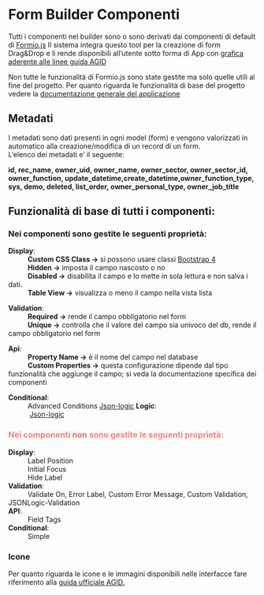 # Form Builder Componenti

Tutti i componenti nel builder sono o sono derivati dai componenti di default di [Formio.js](https://formio.github.io/formio.js/app/builder)
Il sistema integra questo tool per la creazione di form Drag&Drop e li rende disponibili all’utente sotto forma di App con [grafica aderente alle linee guida AGID](https://italia.github.io/bootstrap-italia/docs/come-iniziare/introduzione/)

Non tutte le funzionalità di Formio.js sono state gestite ma solo quelle utili al fine del progetto.
Per quanto riguarda le funzionalità di base del progetto vedere la [documentazione generale del applicazione](https://docs.google.com/document/d/1eSXA8a7Gd9tm-iV7kv4eN7dPhJgc4OInUUwxjZ6DXpY/edit#)

## **Metadati**
I metadati sono dati presenti in ogni model (form) e vengono valorizzati in automatico alla creazione/modifica di un record di un form.  
L’elenco dei metadati e’ il seguente:

**id, rec_name, owner_uid, owner_name, owner_sector, owner_sector_id, owner_function, update_datetime,create_datetime,owner_function_type, sys, demo, deleted, list_order, owner_personal_type, owner_job_title**

## Funzionalità di base di tutti i componenti:
### Nei componenti sono gestite le seguenti proprietà:

**Display**:  
&nbsp;&nbsp;&nbsp;&nbsp;&nbsp;&nbsp;&nbsp;&nbsp;&nbsp;&nbsp;**Custom CSS Class →** si possono usare classi [Bootstrap 4](https://italia.github.io/bootstrap-italia/1.x/docs/utilities/colori/)  
&nbsp;&nbsp;&nbsp;&nbsp;&nbsp;&nbsp;&nbsp;&nbsp;&nbsp;&nbsp;**Hidden →** imposta il campo nascosto o no  
&nbsp;&nbsp;&nbsp;&nbsp;&nbsp;&nbsp;&nbsp;&nbsp;&nbsp;&nbsp;**Disabled →** disabilita il campo e lo mette in sola lettura e non salva i dati.  
&nbsp;&nbsp;&nbsp;&nbsp;&nbsp;&nbsp;&nbsp;&nbsp;&nbsp;&nbsp;**Table View →** visualizza o meno il campo nella vista lista

**Validation**:  
&nbsp;&nbsp;&nbsp;&nbsp;&nbsp;&nbsp;&nbsp;&nbsp;&nbsp;&nbsp;**Required →** rende il campo obbligatorio nel form  
&nbsp;&nbsp;&nbsp;&nbsp;&nbsp;&nbsp;&nbsp;&nbsp;&nbsp;&nbsp;**Unique →** controlla che il valore del campo sia univoco del db, rende il campo 
 		 obbligatorio nel form  
    
**Api**:  
&nbsp;&nbsp;&nbsp;&nbsp;&nbsp;&nbsp;&nbsp;&nbsp;&nbsp;&nbsp;**Property Name →** è il nome del campo nel database  
&nbsp;&nbsp;&nbsp;&nbsp;&nbsp;&nbsp;&nbsp;&nbsp;&nbsp;&nbsp;**Custom Properties →** questa configurazione  dipende dal tipo funzionalità che 
aggiunge il  campo; si veda la documentazione specifica dei componenti

**Conditional**:  
&nbsp;&nbsp;&nbsp;&nbsp;&nbsp;&nbsp;&nbsp;&nbsp;&nbsp;&nbsp;Advanced Conditions [Json-logic](logiche.md#LogicJson-Logic)
**Logic**:  
&nbsp;&nbsp;&nbsp;&nbsp;&nbsp;&nbsp;&nbsp;&nbsp;&nbsp;&nbsp;
[Json-logic](logiche.md#LogicJson-Logic)  
### <font color="#FA8072">Nei componenti **<font color = "#ec7063">non</font>** sono gestite le seguenti proprietà:</font>  

**Display**:  
&nbsp;&nbsp;&nbsp;&nbsp;&nbsp;&nbsp;&nbsp;&nbsp;&nbsp;&nbsp;Label Position  
&nbsp;&nbsp;&nbsp;&nbsp;&nbsp;&nbsp;&nbsp;&nbsp;&nbsp;&nbsp;Initial Focus   
&nbsp;&nbsp;&nbsp;&nbsp;&nbsp;&nbsp;&nbsp;&nbsp;&nbsp;&nbsp;Hide Label   
**Validation**:  
&nbsp;&nbsp;&nbsp;&nbsp;&nbsp;&nbsp;&nbsp;&nbsp;&nbsp;&nbsp;Validate On, Error Label, Custom Error Message, Custom Validation, JSONLogic-Validation  
**API**:  
&nbsp;&nbsp;&nbsp;&nbsp;&nbsp;&nbsp;&nbsp;&nbsp;&nbsp;&nbsp;Field Tags  
**Conditional**:  
&nbsp;&nbsp;&nbsp;&nbsp;&nbsp;&nbsp;&nbsp;&nbsp;&nbsp;&nbsp;Simple  

### Icone  
Per quanto riguarda le icone e le immagini disponibili nelle interfacce fare riferimento alla [guida ufficiale AGID.](https://italia.github.io/bootstrap-italia/docs/utilities/icone/)




